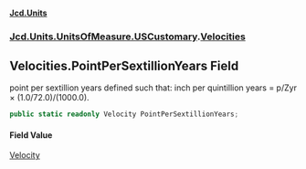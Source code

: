 #### [Jcd.Units](index.md 'index')

### [Jcd.Units.UnitsOfMeasure.USCustomary](Jcd.Units.UnitsOfMeasure.USCustomary.md 'Jcd.Units.UnitsOfMeasure.USCustomary').[Velocities](Velocities.md 'Jcd.Units.UnitsOfMeasure.USCustomary.Velocities')

## Velocities.PointPerSextillionYears Field

point per sextillion years defined such that: inch per quintillion years = p/Zyr × (1.0/72.0)/(1000.0).

```csharp
public static readonly Velocity PointPerSextillionYears;
```

#### Field Value

[Velocity](Velocity.md 'Jcd.Units.UnitTypes.Velocity')